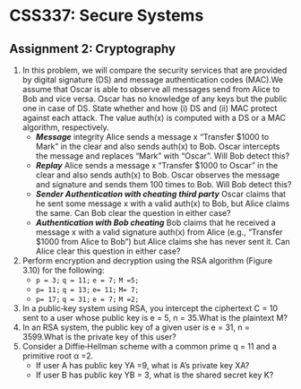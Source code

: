 CSS337: Secure Systems
===

Assignment 2: Cryptography
---

1. In this problem, we will compare the security services that are provided by digital signature (DS) and message authentication codes (MAC).We assume that Oscar is able to observe all messages send from Alice to Bob and vice versa. Oscar has no knowledge of any keys but the public one in case of DS. State whether and how (i) DS and (ii) MAC protect against each attack. The value auth(x) is computed with a DS or a MAC algorithm, respectively.
    - **_Message_** integrity Alice sends a message x “Transfer $1000 to Mark” in the clear and also sends auth(x) to Bob. Oscar intercepts the message and replaces “Mark” with “Oscar”. Will Bob detect this?
    - _**Replay**_ Alice sends a message x “Transfer $1000 to Oscar” in the clear and also sends auth(x) to Bob. Oscar observes the message and signature and sends them 100 times to Bob. Will Bob detect this?
    - _**Sender Authentication with cheating third party**_ Oscar claims that he sent some message x with a valid auth(x) to Bob, but Alice claims the same. Can Bob clear the question in either case?
    - _**Authentication with Bob cheating**_ Bob claims that he received a message x with a valid signature auth(x) from Alice (e.g., “Transfer $1000 from Alice to Bob”) but Alice claims she has never sent it. Can Alice clear this question in either case?
2. Perform encryption and decryption using the RSA algorithm (Figure 3.10) for the following:
    - `p = 3;` `q = 11;` `e = 7;` `M =5;`
    - `p= 11;` `q = 13;` `e= 11;` `M= 7;`
    - `p= 17;` `q = 31;` `e = 7;` `M =2;`
3. In a public‐key system using RSA, you intercept the ciphertext C = 10 sent to a user whose public key is e = 5, n = 35.What is the plaintext M?
4. In an RSA system, the public key of a given user is e = 31, n = 3599.What is the private key of this user?
5. Consider a Diffie‐Hellman scheme with a common prime q = 11 and a primitive root α =2.
    - If user A has public key YA =9, what is A’s private key XA?
    - If user B has public key YB = 3, what is the shared secret key K?
